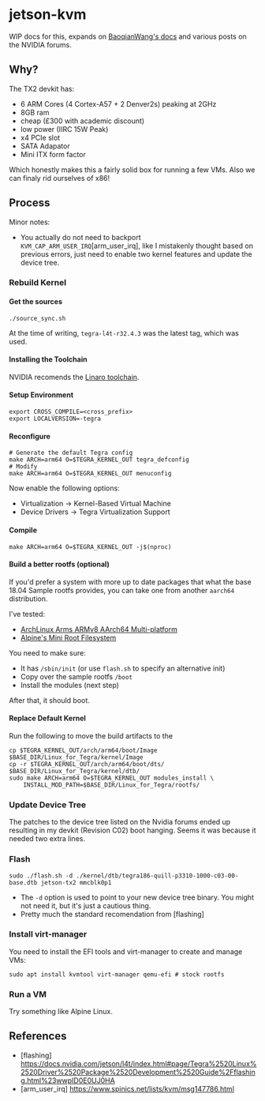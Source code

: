 # jetson-kvm

WIP docs for this, expands on [BaoqianWang's docs](https://github.com/BaoqianWang/VirtualizationOnJetsonTX2
) and various posts on the NVIDIA forums.

## Why?

The TX2 devkit has:
* 6 ARM Cores (4 Cortex-A57 + 2 Denver2s) peaking at 2GHz
* 8GB ram 
* cheap (£300 with academic discount)
* low power (IIRC 15W Peak)
* x4 PCIe slot
* SATA Adapator
* Mini ITX form factor

Which honestly makes this a fairly solid box for running a few VMs. Also we can finaly rid ourselves of x86!

## Process

Minor notes:

* You actually do not need to backport `KVM_CAP_ARM_USER_IRQ`[arm_user_irq], like I mistakenly thought based on previous errors, just need to enable two kernel features and update the device tree.

### Rebuild Kernel

#### Get the sources

```
./source_sync.sh
```

At the time of writing, `tegra-l4t-r32.4.3` was the latest tag, which was used.

#### Installing the Toolchain

NVIDIA recomends the [Linaro toolchain](http://releases.linaro.org/components/toolchain/binaries/7.3-2018.05/aarch64-linux-gnu/gcc-linaro-7.3.1-2018.05-x86_64_aarch64-linux-gnu.tar.xz).

#### Setup Environment

```
export CROSS_COMPILE=<cross_prefix>
export LOCALVERSION=-tegra
```

#### Reconfigure

```
# Generate the default Tegra config
make ARCH=arm64 O=$TEGRA_KERNEL_OUT tegra_defconfig
# Modify
make ARCH=arm64 O=$TEGRA_KERNEL_OUT menuconfig
```

Now enable the following options:

* Virtualization -> Kernel-Based Virtual Machine
* Device Drivers -> Tegra Virtualization Support

#### Compile

```
make ARCH=arm64 O=$TEGRA_KERNEL_OUT -j$(nproc)
```

#### Build a better rootfs (optional)

If you'd prefer a system with more up to date packages that what the base 18.04 Sample rootfs provides, you can take one from another `aarch64` distribution.

I've tested:

* [ArchLinux Arms ARMv8 AArch64 Multi-platform](https://archlinuxarm.org/about/downloads)
* [Alpine's Mini Root Filesystem](https://alpinelinux.org/downloads/)

You need to make sure:
* It has `/sbin/init` (or use `flash.sh` to specify an alternative init)
* Copy over the sample rootfs `/boot`
* Install the modules (next step)

After that, it should boot.

#### Replace Default Kernel

Run the following to move the build artifacts to the 

```
cp $TEGRA_KERNEL_OUT/arch/arm64/boot/Image $BASE_DIR/Linux_for_Tegra/kernel/Image 
cp -r $TEGRA_KERNEL_OUT/arch/arm64/boot/dts/ $BASE_DIR/Linux_for_Tegra/kernel/dtb/
sudo make ARCH=arm64 O=$TEGRA_KERNEL_OUT modules_install \
    INSTALL_MOD_PATH=$BASE_DIR/Linux_for_Tegra/rootfs/
```

### Update Device Tree

The patches to the device tree listed on the Nvidia forums ended up resulting in my devkit (Revision C02) boot hanging. Seems it was because it needed two extra lines.

### Flash 

```
sudo ./flash.sh -d ./kernel/dtb/tegra186-quill-p3310-1000-c03-00-base.dtb jetson-tx2 mmcblk0p1
```

* The `-d` option is used to point to your new device tree binary. You might not need it, but it's just a cautious thing.
* Pretty much the standard recomendation from [flashing]

### Install virt-manager

You need to install the EFI tools and virt-manager to create and manage VMs:

```
sudo apt install kvmtool virt-manager qemu-efi # stock rootfs
```

### Run a VM

Try something like Alpine Linux.

## References

* [flashing] https://docs.nvidia.com/jetson/l4t/index.html#page/Tegra%2520Linux%2520Driver%2520Package%2520Development%2520Guide%2Fflashing.html%23wwpID0E0UJ0HA
* [arm_user_irq] https://www.spinics.net/lists/kvm/msg147786.html
